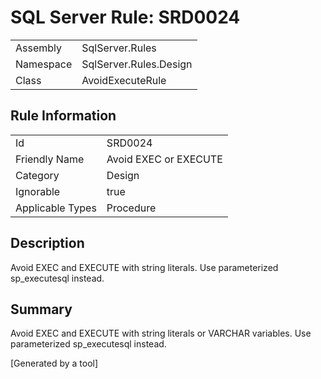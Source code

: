 # SQL Server Rule: SRD0024
  
|    |    |
|----|----|
| Assembly | SqlServer.Rules |
| Namespace | SqlServer.Rules.Design |
| Class | AvoidExecuteRule |
  
## Rule Information
  
|    |    |
|----|----|
| Id | SRD0024 |
| Friendly Name | Avoid EXEC or EXECUTE |
| Category | Design |
| Ignorable | true |
| Applicable Types | Procedure  |
  
## Description
  
Avoid EXEC and EXECUTE with string literals. Use parameterized sp_executesql instead.
  
## Summary
  
Avoid EXEC and EXECUTE with string literals or VARCHAR variables. Use parameterized sp_executesql instead.
  
[Generated by a tool]
